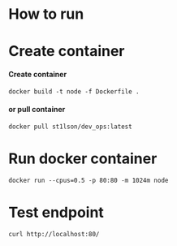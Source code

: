 # How to run
# Create container
#### Create container
```docker build -t node -f Dockerfile .```
#### or pull container
```docker pull st1lson/dev_ops:latest```
# Run docker container
```docker run --cpus=0.5 -p 80:80 -m 1024m node```
# Test endpoint
```curl http://localhost:80/```

